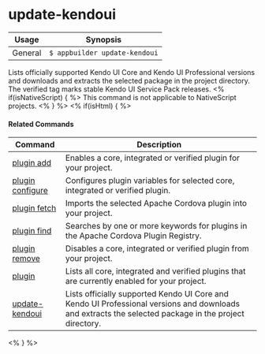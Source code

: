 update-kendoui
==========

Usage | Synopsis
------|-------
General | `$ appbuilder update-kendoui`

Lists officially supported Kendo UI Core and Kendo UI Professional versions and downloads and extracts the selected package in the project directory. 
The verified tag marks stable Kendo UI Service Pack releases. 
<% if(isNativeScript)  { %>
This command is not applicable to NativeScript projects.
<% } %>
<% if(isHtml) { %> 

#### Related Commands

Command | Description
----------|----------
[plugin add](plugin-add.html) | Enables a core, integrated or verified plugin for your project.
[plugin configure](plugin-configure.html) | Configures plugin variables for selected core, integrated or verified plugin.
[plugin fetch](plugin-fetch.html) | Imports the selected Apache Cordova plugin into your project.
[plugin find](plugin-find.html) | Searches by one or more keywords for plugins in the Apache Cordova Plugin Registry.
[plugin remove](plugin-remove.html) | Disables a core, integrated or verified plugin from your project.
[plugin](plugin.html) | Lists all core, integrated and verified plugins that are currently enabled for your project.
[update-kendoui](update-kendoui.html) | Lists officially supported Kendo UI Core and Kendo UI Professional versions and downloads and extracts the selected package in the project directory.
<% } %>